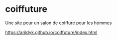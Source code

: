 # coiffuture
Une site pour un salon de coiffure pour les hommes

https://arildyk.github.io/coiffuture/index.html
